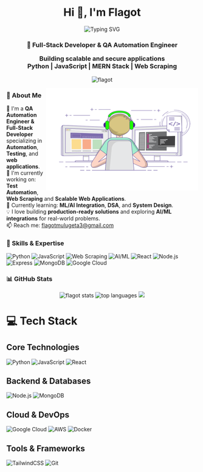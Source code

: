 <h1 align="center">Hi 👋, I'm Flagot</h1>
<p align="center">
  <img src="https://readme-typing-svg.demolab.com?font=Fira+Code&size=24&pause=1000&center=true&vCenter=true&width=435&lines=Full-Stack+Developer;QA+Engineer;AI+%26+ML+Engineer;React+%7C+Node.js;PostgreSQL;Docker+%7C+Software+Engineer" alt="Typing SVG" />
</p>
<h3 align="center">🚀 Full-Stack Developer & QA Automation Engineer

Building scalable and secure applications  
Python | JavaScript | MERN Stack | Web Scraping</h3>

<p align="center">
  <img src="https://komarev.com/ghpvc/?username=flagot&label=Profile%20views&color=0e75b6&style=flat" alt="flagot" />
</p>
<img align="right" alt="Coding" width="400" height="270" src="https://raw.githubusercontent.com/devSouvik/devSouvik/master/gif3.gif">

### 🚀 About Me
🎯 I'm a **QA Automation Engineer & Full-Stack Developer** specializing in **Automation**, **Testing**, and **web applications**.  
🔭 I'm currently working on: **Test Automation**, **Web Scraping** and **Scalable Web Applications**.  
🌱 Currently learning: **ML/AI Integration**, **DSA**, and **System Design**.  
💡 I love building **production-ready solutions** and exploring **AI/ML integrations** for real-world problems.  
📫 Reach me: flagotmulugeta3@gmail.com


### 🧠 Skills & Expertise

![Python](https://img.shields.io/badge/-Python-3776AB?style=flat&logo=python&logoColor=white)
![JavaScript](https://img.shields.io/badge/-JavaScript-F7DF1E?style=flat&logo=javascript&logoColor=black)
![Web Scraping](https://img.shields.io/badge/-Web%20Scraping-FF6B35?style=flat&logo=scrapy&logoColor=white)
![AI/ML](https://img.shields.io/badge/-AI%2FML-00D4AA?style=flat&logo=openai&logoColor=white)
![React](https://img.shields.io/badge/-React-20232A?style=flat&logo=react&logoColor=61DAFB)
![Node.js](https://img.shields.io/badge/-Node.js-000000?style=flat&logo=node.js&logoColor=white)
![Express](https://img.shields.io/badge/-Express-092E20?style=flat&logo=express&logoColor=white)
![MongoDB](https://img.shields.io/badge/-MongoDB-336791?style=flat&logo=mongodb&logoColor=white)
![Google Cloud](https://img.shields.io/badge/-Google%20Cloud-4285F4?style=flat&logo=google-cloud&logoColor=white)



### 📊 GitHub Stats

<p align="center">
  <img src="https://github-readme-stats.vercel.app/api?username=flagot&show_icons=true&theme=radical" alt="flagot stats" />
  <img src="https://github-readme-stats.vercel.app/api/top-langs/?username=flagot&layout=compact&theme=radical" alt="top languages" />
  <img src="https://github-readme-streak-stats.herokuapp.com?user=flagot&theme=radical&hide_border=true" />
</p>


# 💻 Tech Stack

## **Core Technologies**
![Python](https://img.shields.io/badge/python-3670A0?style=for-the-badge&logo=python&logoColor=ffdd54)
![JavaScript](https://img.shields.io/badge/javascript-%23323330.svg?style=for-the-badge&logo=javascript&logoColor=%23F7DF1E)
![React](https://img.shields.io/badge/react-%2320232a.svg?style=for-the-badge&logo=react&logoColor=%2361DAFB)

## **Backend & Databases**
![Node.js](https://img.shields.io/badge/node.js-6DA55F?style=for-the-badge&logo=node.js&logoColor=white)
![MongoDB](https://img.shields.io/badge/MongoDB-%234ea94b.svg?style=for-the-badge&logo=mongodb&logoColor=white)

## **Cloud & DevOps**
![Google Cloud](https://img.shields.io/badge/GoogleCloud-%234285F4.svg?style=for-the-badge&logo=google-cloud&logoColor=white)
![AWS](https://img.shields.io/badge/AWS-%23FF9900.svg?style=for-the-badge&logo=amazon-aws&logoColor=white)
![Docker](https://img.shields.io/badge/docker-%230db7ed.svg?style=for-the-badge&logo=docker&logoColor=white)

## **Tools & Frameworks**
![TailwindCSS](https://img.shields.io/badge/tailwindcss-%2338B2AC.svg?style=for-the-badge&logo=tailwind-css&logoColor=white)
![Git](https://img.shields.io/badge/git-%23F05033.svg?style=for-the-badge&logo=git&logoColor=white)


